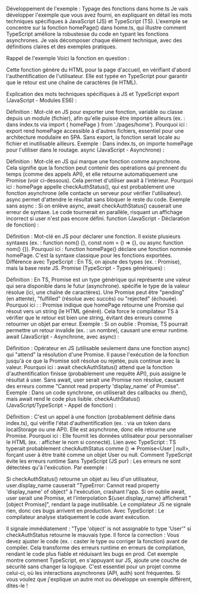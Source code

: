 
Développement de l'exemple : Typage des fonctions dans home.ts
Je vais développer l'exemple que vous avez fourni, en expliquant en détail les mots techniques spécifiques à JavaScript (JS) et TypeScript (TS). L'exemple se concentre sur la fonction homePage() dans home.ts, qui illustre comment TypeScript améliore la robustesse du code en typant les fonctions asynchrones. Je vais décomposer chaque élément technique, avec des définitions claires et des exemples pratiques.

Rappel de l'exemple
Voici la fonction en question :

Cette fonction génère du HTML pour la page d'accueil, en vérifiant d'abord l'authentification de l'utilisateur. Elle est typée en TypeScript pour garantir que le retour est une chaîne de caractères (le HTML).

Explication des mots techniques spécifiques à JS et TypeScript
export (JavaScript - Modules ES6) :

Définition : Mot-clé en JS pour exporter une fonction, variable ou classe depuis un module (fichier), afin qu'elle puisse être importée ailleurs (ex. : dans index.ts via import { homePage } from './pages/home').
Pourquoi ici : export rend homePage accessible à d'autres fichiers, essentiel pour une architecture modulaire en SPA. Sans export, la fonction serait locale au fichier et inutilisable ailleurs.
Exemple : Dans index.ts, on importe homePage pour l'utiliser dans le routage.
async (JavaScript - Asynchrone) :

Définition : Mot-clé en JS qui marque une fonction comme asynchrone. Cela signifie que la fonction peut contenir des opérations qui prennent du temps (comme des appels API), et elle retourne automatiquement une Promise (voir ci-dessous). Cela permet d'utiliser await à l'intérieur.
Pourquoi ici : homePage appelle checkAuthStatus(), qui est probablement une fonction asynchrone (elle contacte un serveur pour vérifier l'utilisateur). async permet d'attendre le résultat sans bloquer le reste du code.
Exemple sans async : Si on enlève async, await checkAuthStatus() causerait une erreur de syntaxe. Le code tournerait en parallèle, risquant un affichage incorrect si user n'est pas encore défini.
function (JavaScript - Déclaration de fonction) :

Définition : Mot-clé en JS pour déclarer une fonction. Il existe plusieurs syntaxes (ex. : function nom() {}, const nom = () => {}, ou async function nom() {}).
Pourquoi ici : function homePage() déclare une fonction nommée homePage. C'est la syntaxe classique pour les fonctions exportées.
Différence avec TypeScript : En TS, on ajoute des types (ex. : Promise<string>), mais la base reste JS.
Promise<string> (TypeScript - Types génériques) :

Définition : En TS, Promise<T> est un type générique qui représente une valeur qui sera disponible dans le futur (asynchrone). <string> spécifie le type de la valeur résolue (ici, une chaîne de caractères). Une Promise peut être "pending" (en attente), "fulfilled" (résolue avec succès) ou "rejected" (échouée).
Pourquoi ici : : Promise<string> indique que homePage retourne une Promise qui résout vers un string (le HTML généré). Cela force le compilateur TS à vérifier que le retour est bien une string, évitant des erreurs comme retourner un objet par erreur.
Exemple : Si on oublie : Promise<string>, TS pourrait permettre un retour invalide (ex. : un nombre), causant une erreur runtime.
await (JavaScript - Asynchrone, avec async) :

Définition : Opérateur en JS (utilisable seulement dans une fonction async) qui "attend" la résolution d'une Promise. Il pause l'exécution de la fonction jusqu'à ce que la Promise soit résolue ou rejetée, puis continue avec la valeur.
Pourquoi ici : await checkAuthStatus() attend que la fonction d'authentification finisse (probablement une requête API), puis assigne le résultat à user. Sans await, user serait une Promise non résolue, causant des erreurs comme "Cannot read property 'display_name' of Promise".
Exemple : Dans un code synchrone, on utiliserait des callbacks ou .then(), mais await rend le code plus lisible.
checkAuthStatus() (JavaScript/TypeScript - Appel de fonction) :

Définition : C'est un appel à une fonction (probablement définie dans index.ts), qui vérifie l'état d'authentification (ex. : via un token dans localStorage ou une API). Elle est asynchrone, donc elle retourne une Promise.
Pourquoi ici : Elle fournit les données utilisateur pour personnaliser le HTML (ex. : afficher le nom si connecté).
Lien avec TypeScript : TS typerait probablement checkAuthStatus comme () => Promise<User | null>, forçant user à être traité comme un objet User ou null.
Comment TypeScript évite les erreurs runtime
Sans TypeScript (JS pur) : Les erreurs ne sont détectées qu'à l'exécution. Par exemple :

Si checkAuthStatus() retourne un objet au lieu d'un utilisateur, user.display_name causerait "TypeError: Cannot read property 'display_name' of object" à l'exécution, crashant l'app.
Si on oublie await, user serait une Promise, et l'interpolation ${user.display_name} afficherait "[object Promise]", rendant la page inutilisable.
Le compilateur JS ne signale rien, donc ces bugs arrivent en production.
Avec TypeScript : Le compilateur analyse statiquement le code avant exécution.

Il signale immédiatement : "Type 'object' is not assignable to type 'User'" si checkAuthStatus retourne le mauvais type.
Il force la correction : Vous devez ajuster le code (ex. : caster le type ou corriger la fonction) avant de compiler.
Cela transforme des erreurs runtime en erreurs de compilation, rendant le code plus fiable et réduisant les bugs en prod.
Cet exemple montre comment TypeScript, en s'appuyant sur JS, ajoute une couche de sécurité sans changer la logique. C'est essentiel pour un projet comme celui-ci, où les interactions asynchrones (API, auth) sont fréquentes. Si vous voulez que j'explique un autre mot ou développe un exemple différent, dites-le !